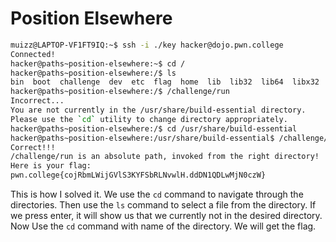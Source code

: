 # Position Elsewhere

```bash
muizz@LAPTOP-VF1FT9IQ:~$ ssh -i ./key hacker@dojo.pwn.college
Connected!
hacker@paths~position-elsewhere:~$ cd /
hacker@paths~position-elsewhere:/$ ls
bin  boot  challenge  dev  etc  flag  home  lib  lib32  lib64  libx32  media  mnt  nix  opt  proc  root  run  sbin  srv  sys  tmp  usr  var
hacker@paths~position-elsewhere:/$ /challenge/run
Incorrect...
You are not currently in the /usr/share/build-essential directory.
Please use the `cd` utility to change directory appropriately.
hacker@paths~position-elsewhere:/$ cd /usr/share/build-essential
hacker@paths~position-elsewhere:/usr/share/build-essential$ /challenge/run
Correct!!!
/challenge/run is an absolute path, invoked from the right directory!
Here is your flag:
pwn.college{cojRbmLWijGVlS3KYFSbRLNvwlH.ddDN1QDLwMjN0czW}
```

This is how I solved it.
We use the `cd` command to navigate through the directories. Then use the `ls` command to select a file from the directory. 
If we press enter, it will show us that we currently not in the desired directory. 
Now Use the `cd` command with name of the directory.
We will get the flag.
